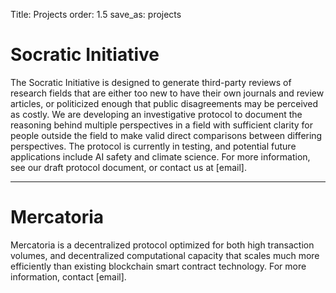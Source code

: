 Title: Projects
order: 1.5
save_as: projects

# Socratic Initiative

The Socratic Initiative is designed to generate third-party reviews of research fields that are either too new to have their own journals and review articles, or politicized enough that public disagreements may be perceived as costly. We are developing an investigative protocol to document the reasoning behind multiple perspectives in a field with sufficient clarity for people outside the field to make valid direct comparisons between differing perspectives. The protocol is currently in testing, and potential future applications include AI safety and climate science. For more information, see our draft protocol document, or contact us at [email].

---

# Mercatoria

Mercatoria is a decentralized protocol optimized for both high transaction volumes, and decentralized computational capacity that scales much more efficiently than existing blockchain smart contract technology. For more information, contact [email].

